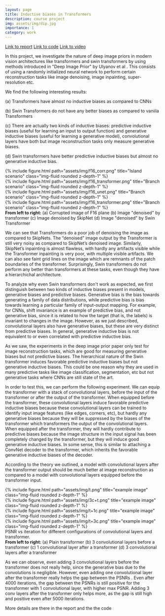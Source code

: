 ```yaml
---
layout: page
title: Inductive biases in Transformers
description: course project
img: assets/img/dip.jpg
importance: 1
category: work
---
```


<a href="../assets/pdf/image_priors_report.pdf" class="btn btn-sm z-depth-1" role="button">Link to report</a>  <a href="https://github.com/SriramB-98/deep-image-priors" class="btn btn-sm z-depth-1" role="button">Link to code</a> <a href="https://www.youtube.com/watch?v=FmNvQclUB9Q" class="btn btn-sm z-depth-1" role="button">Link to video</a>


In this project, we investigate the nature of deep image priors in modern vision architectures like transformers and swin transformers by using methods introduced in "Deep Image Prior" by Ulyanov et al . This consists of using a randomly initialized neural network to perform certain reconstruction tasks like image denoising, image inpainting, super-resolution etc.

We find the following interesting results:

(a) Transformers have almost no inductive biases as compared to CNNs

(b) Swin Transformers do not have any better biases as compared to vaniila Transformers

(c) There are actually two kinds of inductive biases: predictive inductive biases (useful for learning an input to output function) and generative inductive biases (useful for learning a generative model), convolutional layers have both but image reconstruction tasks only measure generative biases. 

(d) Swin transformers have better predictive inductive biases but almost no generative inductive bias.

<div class="row">
    <div class="col-sm mt-3 mt-md-0">
        {% include figure.html path="assets/img/f16_corr.png" title="Island scenario" class="img-fluid rounded z-depth-1" %}
    </div>
     <div class="col-sm mt-3 mt-md-0">
        {% include figure.html path="assets/img/f16_transformer.png" title="Branch scenario" class="img-fluid rounded z-depth-1" %}
    </div>
    <div class="col-sm mt-3 mt-md-0">
        {% include figure.html path="assets/img/f16_unet.png" title="Branch scenario" class="img-fluid rounded z-depth-1" %}
    </div>
    <div class="col-sm mt-3 mt-md-0">
        {% include figure.html path="assets/img/f16_transformer.png" title="Branch scenario" class="img-fluid rounded z-depth-1" %}
    </div>
</div>
<div class="caption">
    <b>From left to right: </b> (a) Corrupted image of F16 plane (b) Image "denoised" by transformer (c) Image denoised by SkipNet (d) Image "denoised" by Swin Transformer
</div>

We can see that Transformers do a poor job of denoising the image as compared to SkipNets. The
“denoised” image output by the Transformer is still very noisy as compared to SkipNet’s denoised
image. Similarly, SkipNet’s inpainting is almost flawless, with hardly any artifacts visible while the
Transformer inpainting is very poor, with multiple visible artifacts. We can also see faint grid lines
on the image which are remnants of the patch boundaries of the transformer. Surprisingly, Swin
transformers do not perform any better than transformers at these tasks, even though they have a
hierarchichal architecture.

To analyze why even Swin transformers don't work as expected, we first distinguish between two kinds of inductive biases present in models, generative biases and predictive biases. Generative bias is the bias towards generating a family of data distributions, while predictive bias is bias towards learning a particular family of input-output mapping. For example, for CNNs, shift invariance is an example of predictive bias, and not generative bias, since it is related to how the target (that is, the labels) is invariant to changes in the image. However, as we just described, convolutional layers also have generative biases, but these are very distinct from predictive biases. In general, generative inductive bias is not equivalent to or even correlated with predictive inductive bias.

As we saw, the experiments in the deep image prior paper only test for image reconstruction tasks, which are good for measuring generative biases but not predictive biases. The hierarchical nature of the Swin transformer induces favorable predictive inductive biases but not generative inductive biases. This could be one reason why they are used in many predictive tasks like image classification, segmentation, etc but not generative tasks where CNNs are still state of the art. 

In order to test this, we can perform the following experiment. We can equip the transformer with a stack of convolutional layers, before the input of the transformer or after the output of the transformer. When equipped before the transformer, these convolutional layers induce favorable predictive inductive biases because these convolutional layers can be trained to identify input image features (like edges, corners, etc), but hardly any generative biases because they will be suppressed by the biases of the transformer which transformers the output of the convolutional layers. When equipped after the transformer, they will hardly contribute to predictive biases because the image structure in the input signal has been completely changed by the transformer, but they will induce good generative inductive biases. In some sense, this is similar to attaching a ConvNet decoder to the transformer, which inherits the favorable generative inductive biases of the decoder.

According to the theory we outlined, a model with convolutional layers after the transformer output should be much better at image reconstruction as compared to a model with convolutional layers equipped before the transformer input.


<div class="row">
    <div class="col-sm mt-3 mt-md-0">
        {% include figure.html path="assets/img/t.png" title="example image" class="img-fluid rounded z-depth-1" %}
    </div>
    <div class="col-sm mt-3 mt-md-0">
        {% include figure.html path="assets/img/3c+t.png" title="example image" class="img-fluid rounded z-depth-1" %}
    </div>
    <div class="col-sm mt-3 mt-md-0">
        {% include figure.html path="assets/img/t+1c.png" title="example image" class="img-fluid rounded z-depth-1" %}
    </div>
    <div class="col-sm mt-3 mt-md-0">
        {% include figure.html path="assets/img/t+3c.png" title="example image" class="img-fluid rounded z-depth-1" %}
    </div>
</div>

<div class="caption">
    PSNR vs iteration for different configurations of convolutional layers and transformer. <br />
    <b>From left to right: </b> (a) Plain transformer  (b) 3 convolutional layers before a transformer (c) 1 convolutional layer after a transformer (d) 3 convolutional layers after a transformer
</div>

As we can observe, even adding 3 convolutional layers before the transformer does not really help, since the generative bias due to the convolutions is negligible. However, even adding one convolutional layer after the transformer really helps the gap between the PSNRs . Even after 4000 iterations, the gap between the PSNRs is still positive for the transformer with 1 convolutional layer, with higher max PSNR. Adding 3 conv layers after the transformer only helps more, as the gap is still high and positive even after 5000 iterations.

More details are there in the report and the the code